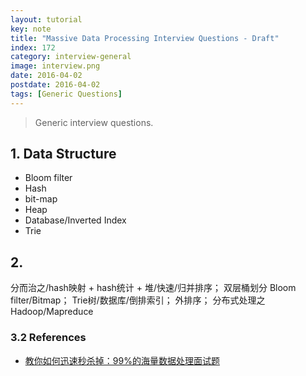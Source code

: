 ```yaml
---
layout: tutorial
key: note
title: "Massive Data Processing Interview Questions - Draft"
index: 172
category: interview-general
image: interview.png
date: 2016-04-02
postdate: 2016-04-02
tags: [Generic Questions]
---
```


> Generic interview questions.

## 1. Data Structure
* Bloom filter
* Hash
* bit-map
* Heap
* Database/Inverted Index
* Trie

## 2.
分而治之/hash映射 + hash统计 + 堆/快速/归并排序；
双层桶划分
Bloom filter/Bitmap；
Trie树/数据库/倒排索引；
外排序；
分布式处理之Hadoop/Mapreduce

### 3.2 References
* [教你如何迅速秒杀掉：99%的海量数据处理面试题](https://blog.csdn.net/v_july_v/article/details/7382693)
